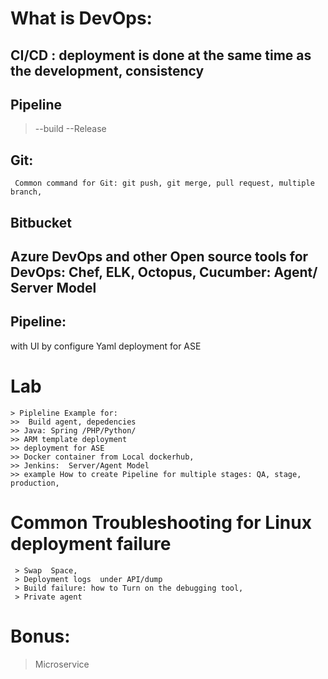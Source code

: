 # What is DevOps:  
## CI/CD : deployment is done at the same time as the development, consistency 
##  Pipeline
   > --build
   > --Release

## Git:
     Common command for Git: git push, git merge, pull request, multiple branch,
## Bitbucket
## Azure DevOps and other Open source tools for DevOps: Chef, ELK,  Octopus, Cucumber: Agent/ Server Model 
## Pipeline:
   with UI 
   by configure Yaml 
   deployment for ASE
# Lab 
	> Pipleline Example for:  
	>>  Build agent, depedencies 
	>> Java: Spring /PHP/Python/
	>> ARM template deployment
	>> deployment for ASE
	>> Docker container from Local dockerhub, 
	>> Jenkins:  Server/Agent Model
	>> example How to create Pipeline for multiple stages: QA, stage, production,  
  
# Common Troubleshooting for Linux deployment failure
     > Swap  Space, 
     > Deployment logs  under API/dump
     > Build failure: how to Turn on the debugging tool,
     > Private agent
# Bonus: 
  > Microservice

